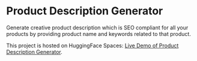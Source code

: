 # Product Description Generator
Generate creative product description which is SEO compliant for all your products by providing product name and keywords related to that product.

This project is hosted on HuggingFace Spaces: [Live Demo of Product Description Generator](https://huggingface.co/spaces/heliosbrahma/product-description-generator).
